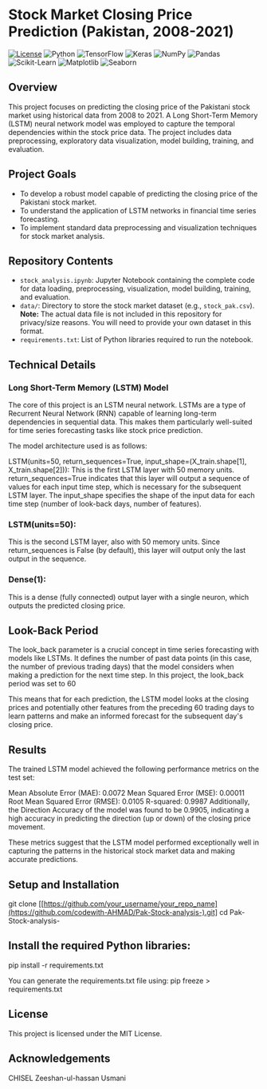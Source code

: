 # Stock Market Closing Price Prediction (Pakistan, 2008-2021)

[![License](https://img.shields.io/badge/License-MIT-yellow.svg)](https://opensource.org/licenses/MIT)
![Python](https://img.shields.io/badge/python-3.x-blue.svg)
![TensorFlow](https://img.shields.io/badge/TensorFlow-%E2%80%8F2.x-orange.svg)
![Keras](https://img.shields.io/badge/Keras-%E2%80%8F2.x-red.svg)
![NumPy](https://img.shields.io/badge/NumPy-1.x-green.svg)
![Pandas](https://img.shields.io/badge/Pandas-1.x-purple.svg)
![Scikit-Learn](https://img.shields.io/badge/Scikit--Learn-1.x-brightgreen.svg)
![Matplotlib](https://img.shields.io/badge/Matplotlib-3.x-blueviolet.svg)
![Seaborn](https://img.shields.io/badge/Seaborn-0.x-lightcoral.svg)

## Overview

This project focuses on predicting the closing price of the Pakistani stock market using historical data from 2008 to 2021. A Long Short-Term Memory (LSTM) neural network model was employed to capture the temporal dependencies within the stock price data. The project includes data preprocessing, exploratory data visualization, model building, training, and evaluation.

## Project Goals

* To develop a robust model capable of predicting the closing price of the Pakistani stock market.
* To understand the application of LSTM networks in financial time series forecasting.
* To implement standard data preprocessing and visualization techniques for stock market analysis.

## Repository Contents

* `stock_analysis.ipynb`: Jupyter Notebook containing the complete code for data loading, preprocessing, visualization, model building, training, and evaluation.
* `data/`: Directory to store the stock market dataset (e.g., `stock_pak.csv`). **Note:** The actual data file is not included in this repository for privacy/size reasons. You will need to provide your own dataset in this format.
* `requirements.txt`: List of Python libraries required to run the notebook.

## Technical Details

### Long Short-Term Memory (LSTM) Model

The core of this project is an LSTM neural network. LSTMs are a type of Recurrent Neural Network (RNN) capable of learning long-term dependencies in sequential data. This makes them particularly well-suited for time series forecasting tasks like stock price prediction.

The model architecture used is as follows:

LSTM(units=50, return_sequences=True, input_shape=(X_train.shape[1], X_train.shape[2])): This is the first LSTM layer with 50 memory units. return_sequences=True indicates that this layer will output a sequence of values for each input time step, which is necessary for the subsequent LSTM layer. The input_shape specifies the shape of the input data for each time step (number of look-back days, number of features).

### LSTM(units=50): 
This is the second LSTM layer, also with 50 memory units. Since return_sequences is False (by default), this layer will output only the last output in the sequence.

### Dense(1): 
This is a dense (fully connected) output layer with a single neuron, which outputs the predicted closing price.

## Look-Back Period
The look_back parameter is a crucial concept in time series forecasting with models like LSTMs. It defines the number of past data points (in this case, the number of previous trading days) that the model considers when making a prediction for the next time step.
In this project, the look_back period was set to 60

This means that for each prediction, the LSTM model looks at the closing prices and potentially other features from the preceding 60 trading days to learn patterns and make an informed forecast for the subsequent day's closing price.

## Results
The trained LSTM model achieved the following performance metrics on the test set:

Mean Absolute Error (MAE): 0.0072
Mean Squared Error (MSE): 0.00011
Root Mean Squared Error (RMSE): 0.0105
R-squared: 0.9987
Additionally, the Direction Accuracy of the model was found to be 0.9905, indicating a high accuracy in predicting the direction (up or down) of the closing price movement.

These metrics suggest that the LSTM model performed exceptionally well in capturing the patterns in the historical stock market data and making accurate predictions.

## Setup and Installation
git clone [[https://github.com/your_username/your_repo_name](https://github.com/codewith-AHMAD/Pak-Stock-analysis-).git]
cd Pak-Stock-analysis-

## Install the required Python libraries:
pip install -r requirements.txt

You can generate the requirements.txt file using:
pip freeze > requirements.txt

## License
This project is licensed under the MIT License.

## Acknowledgements
CHISEL
Zeeshan-ul-hassan Usmani
